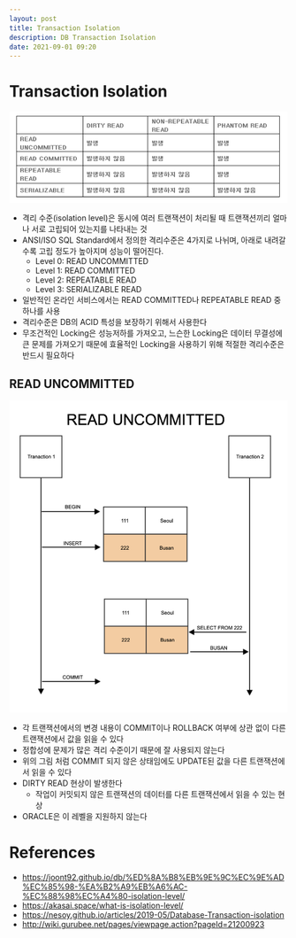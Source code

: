 ```yaml
---
layout: post
title: Transaction Isolation
description: DB Transaction Isolation
date: 2021-09-01 09:20
---
```


# Transaction Isolation

![TransactionIsolation](/assets/images/transaction-isolation/isolation-level.png)

- 격리 수준(isolation level)은 동시에 여러 트랜잭션이 처리될 때 트랜잭션끼리 얼마나 서로 고립되어 있는지를 나타내는 것
- ANSI/ISO SQL Standard에서 정의한 격리수준은 4가지로 나뉘며, 아래로 내려갈 수록 고립 정도가 높아지며 성능이 떨어진다.
  - Level 0: READ UNCOMMITTED
  - Level 1: READ COMMITTED
  - Level 2: REPEATABLE READ
  - Level 3: SERIALIZABLE READ
- 일반적인 온라인 서비스에서는 READ COMMITTED나 REPEATABLE READ 중 하나를 사용
- 격리수준은 DB의 ACID 특성을 보장하기 위해서 사용한다
- 무조건적인 Locking은 성능저하를 가져오고, 느슨한 Locking은 데이터 무결성에 큰 문제를 가져오기 때문에 효율적인 Locking을 사용하기 위해 적절한 격리수준은 반드시 필요하다

## READ UNCOMMITTED

![read-uncommitted](/assets/images/transaction-isolation/read-uncommitted.png)

- 각 트랜잭션에서의 변경 내용이 COMMIT이나 ROLLBACK 여부에 상관 없이 다른 트랜잭션에서 값을 읽을 수 있다
- 정합성에 문제가 많은 격리 수준이기 때문에 잘 사용되지 않는다
- 위의 그림 처럼 COMMIT 되지 않은 상태임에도 UPDATE된 값을 다른 트랜잭션에서 읽을 수 있다
- DIRTY READ 현상이 발생한다
  - 작업이 커밋되지 않은 트랜잭션의 데이터를 다른 트랜잭션에서 읽을 수 있는 현상
- ORACLE은 이 레벨을 지원하지 않는다

# References

- https://joont92.github.io/db/%ED%8A%B8%EB%9E%9C%EC%9E%AD%EC%85%98-%EA%B2%A9%EB%A6%AC-%EC%88%98%EC%A4%80-isolation-level/
- https://akasai.space/what-is-isolation-level/
- https://nesoy.github.io/articles/2019-05/Database-Transaction-isolation
- http://wiki.gurubee.net/pages/viewpage.action?pageId=21200923

